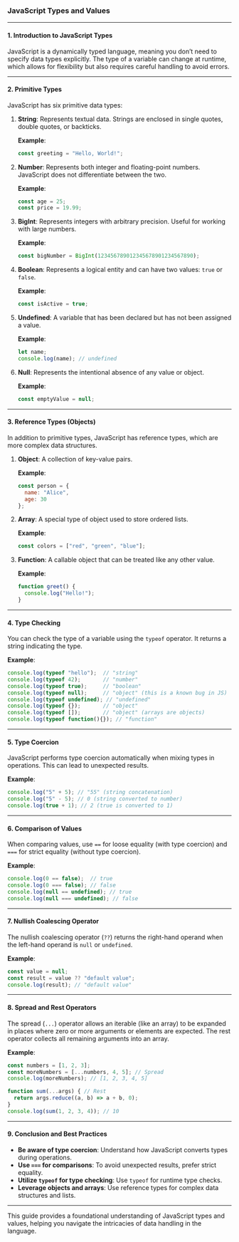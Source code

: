 ### **JavaScript Types and Values**

---

#### 1. **Introduction to JavaScript Types**

JavaScript is a dynamically typed language, meaning you don’t need to specify data types explicitly. The type of a variable can change at runtime, which allows for flexibility but also requires careful handling to avoid errors.

---

#### 2. **Primitive Types**

JavaScript has six primitive data types:

1. **String**: Represents textual data. Strings are enclosed in single quotes, double quotes, or backticks.

   **Example**:
   ```javascript
   const greeting = "Hello, World!";
   ```

2. **Number**: Represents both integer and floating-point numbers. JavaScript does not differentiate between the two.

   **Example**:
   ```javascript
   const age = 25;
   const price = 19.99;
   ```

3. **BigInt**: Represents integers with arbitrary precision. Useful for working with large numbers.

   **Example**:
   ```javascript
   const bigNumber = BigInt(123456789012345678901234567890);
   ```

4. **Boolean**: Represents a logical entity and can have two values: `true` or `false`.

   **Example**:
   ```javascript
   const isActive = true;
   ```

5. **Undefined**: A variable that has been declared but has not been assigned a value.

   **Example**:
   ```javascript
   let name;
   console.log(name); // undefined
   ```

6. **Null**: Represents the intentional absence of any value or object.

   **Example**:
   ```javascript
   const emptyValue = null;
   ```

---

#### 3. **Reference Types (Objects)**

In addition to primitive types, JavaScript has reference types, which are more complex data structures.

1. **Object**: A collection of key-value pairs.

   **Example**:
   ```javascript
   const person = {
     name: "Alice",
     age: 30
   };
   ```

2. **Array**: A special type of object used to store ordered lists.

   **Example**:
   ```javascript
   const colors = ["red", "green", "blue"];
   ```

3. **Function**: A callable object that can be treated like any other value.

   **Example**:
   ```javascript
   function greet() {
     console.log("Hello!");
   }
   ```

---

#### 4. **Type Checking**

You can check the type of a variable using the `typeof` operator. It returns a string indicating the type.

**Example**:
```javascript
console.log(typeof "hello");  // "string"
console.log(typeof 42);       // "number"
console.log(typeof true);     // "boolean"
console.log(typeof null);     // "object" (this is a known bug in JS)
console.log(typeof undefined); // "undefined"
console.log(typeof {});       // "object"
console.log(typeof []);       // "object" (arrays are objects)
console.log(typeof function(){}); // "function"
```

---

#### 5. **Type Coercion**

JavaScript performs type coercion automatically when mixing types in operations. This can lead to unexpected results.

**Example**:
```javascript
console.log("5" + 5); // "55" (string concatenation)
console.log("5" - 5); // 0 (string converted to number)
console.log(true + 1); // 2 (true is converted to 1)
```

---

#### 6. **Comparison of Values**

When comparing values, use `==` for loose equality (with type coercion) and `===` for strict equality (without type coercion).

**Example**:
```javascript
console.log(0 == false);  // true
console.log(0 === false); // false
console.log(null == undefined); // true
console.log(null === undefined); // false
```

---

#### 7. **Nullish Coalescing Operator**

The nullish coalescing operator (`??`) returns the right-hand operand when the left-hand operand is `null` or `undefined`.

**Example**:
```javascript
const value = null;
const result = value ?? "default value";
console.log(result); // "default value"
```

---

#### 8. **Spread and Rest Operators**

The spread (`...`) operator allows an iterable (like an array) to be expanded in places where zero or more arguments or elements are expected. The rest operator collects all remaining arguments into an array.

**Example**:
```javascript
const numbers = [1, 2, 3];
const moreNumbers = [...numbers, 4, 5]; // Spread
console.log(moreNumbers); // [1, 2, 3, 4, 5]

function sum(...args) { // Rest
  return args.reduce((a, b) => a + b, 0);
}
console.log(sum(1, 2, 3, 4)); // 10
```

---

#### 9. **Conclusion and Best Practices**

- **Be aware of type coercion**: Understand how JavaScript converts types during operations.
- **Use `===` for comparisons**: To avoid unexpected results, prefer strict equality.
- **Utilize `typeof` for type checking**: Use `typeof` for runtime type checks.
- **Leverage objects and arrays**: Use reference types for complex data structures and lists.

---

This guide provides a foundational understanding of JavaScript types and values, helping you navigate the intricacies of data handling in the language.